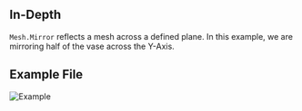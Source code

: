 ## In-Depth
`Mesh.Mirror` reflects a mesh across a defined plane. In this example, we are mirroring half of the vase across the Y-Axis.

## Example File

![Example](./Autodesk.DesignScript.Geometry.Mesh.Mirror_img.jpg)

